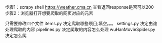 步骤1：scrapy shell https://weather.cma.cn     查看返回response是否可以200
步骤2：浏览器打开想要爬取的网页对应的元素




只需要修改四个文件
items.py    决定爬取哪些项目;填空。。。
settings.py  决定由谁处理爬取的内容
pipelines.py    决定爬取的内容怎么处理
wuHanMovieSpider.py     决定怎么爬